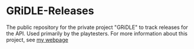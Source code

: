 # GRiDLE-Releases
The public repository for the private project "GRiDLE" to track releases for the API. Used primarily by the playtesters. For more information about this project, see [my webpage](http://randumsocks.com/GRiDLE.html)
